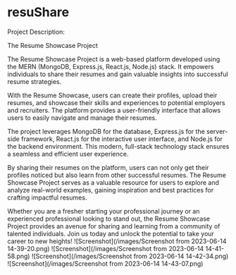 # resuShare
Project Description:

The Resume Showcase Project

The Resume Showcase Project is a web-based platform developed using the MERN (MongoDB, Express.js, React.js, Node.js) stack. It empowers individuals to share their resumes and gain valuable insights into successful resume strategies.

With the Resume Showcase, users can create their profiles, upload their resumes, and showcase their skills and experiences to potential employers and recruiters. The platform provides a user-friendly interface that allows users to easily navigate and manage their resumes.

The project leverages MongoDB for the database, Express.js for the server-side framework, React.js for the interactive user interface, and Node.js for the backend environment. This modern, full-stack technology stack ensures a seamless and efficient user experience.

By sharing their resumes on the platform, users can not only get their profiles noticed but also learn from other successful resumes. The Resume Showcase Project serves as a valuable resource for users to explore and analyze real-world examples, gaining inspiration and best practices for crafting impactful resumes.

Whether you are a fresher starting your professional journey or an experienced professional looking to stand out, the Resume Showcase Project provides an avenue for sharing and learning from a community of talented individuals. Join us today and unlock the potential to take your career to new heights!
![Screenshot](/images/Screenshot from 2023-06-14 14-39-20.png)
![Screenshot](/images/Screenshot from 2023-06-14 14-41-58.png)
![Screenshot](/images/Screenshot from 2023-06-14 14-42-34.png)
![Screenshot](/images/Screenshot from 2023-06-14 14-43-07.png)
